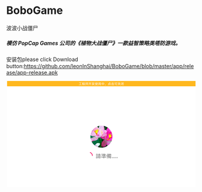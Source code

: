 # BoboGame
波波小战僵尸

<h5>模仿 PopCap Games 公司的《植物大战僵尸》一款益智策略类塔防游戏。</h5>

安装包please click Download button:https://github.com/leonInShanghai/BoboGame/blob/master/app/release/app-release.apk

<div margin-top="5px" margin-bottom="5px" align="center">
 <img src="https://github.com/leonInShanghai/BoboGame/blob/master/otherPic/1563615137529.gif?raw=true"
 border="solid 1px red">
</div>
